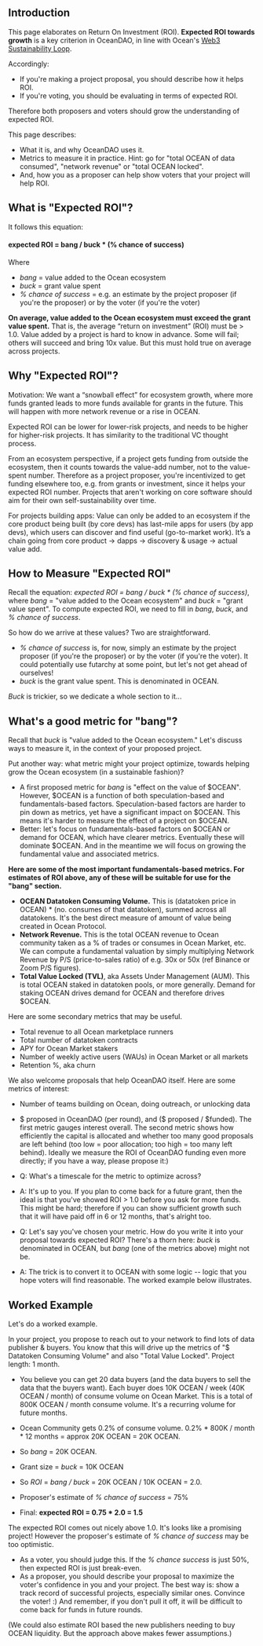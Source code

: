 ## Introduction

This page elaborates on Return On Investment (ROI). **Expected ROI towards growth** is a key criterion in OceanDAO, in line with Ocean's [Web3 Sustainability Loop](https://blog.oceanprotocol.com/the-web3-sustainability-loop-b2a4097a36e). 

Accordingly:
* If you're making a project proposal, you should describe how it helps ROI. 
* If you're voting, you should be evaluating in terms of expected ROI.

Therefore both proposers and voters should grow the understanding of expected ROI. 

This page describes:
* What it is, and why OceanDAO uses it.
* Metrics to measure it in practice. Hint: go for "total OCEAN of data consumed", "network revenue" or "total OCEAN locked".
* And, how you as a proposer can help show voters that your project will help ROI.

## What is "Expected ROI"?

It follows this equation:

#### expected ROI = bang / buck * (% chance of success)
Where 
* *bang* = value added to the Ocean ecosystem 
* *buck* = grant value spent
* *% chance of success* = e.g. an estimate by the project proposer (if you're the proposer) or by the voter (if you're the voter)

**On average, value added to the Ocean ecosystem must exceed the grant value spent.** That is, the average “return on investment” (ROI) must be > 1.0. Value added by a project is hard to know in advance. Some will fail; others will succeed and bring 10x value. But this must hold true on average across projects.

## Why "Expected ROI"?

Motivation: We want a “snowball effect” for ecosystem growth, where more funds granted leads to more funds available for grants in the future. This will happen with more network revenue or a rise in OCEAN.

Expected ROI can be lower for lower-risk projects, and needs to be higher for higher-risk projects. It has similarity to the traditional VC thought process.

From an ecosystem perspective, if a project gets funding from outside the ecosystem, then it counts towards the value-add number, not to the value-spent number. Therefore as a project proposer, you're incentivized to get funding elsewhere too, e.g. from grants or investment, since it helps your expected ROI number. Projects that aren't working on core software should aim for their own self-sustainability over time.

For projects building apps:  Value can only be added to an ecosystem if the core product being built (by core devs) has last-mile apps for users (by app devs), which users can discover and find useful (go-to-market work). It’s a chain going from core product → dapps → discovery & usage → actual value add.

## How to Measure "Expected ROI"

Recall the equation: *expected ROI = bang / buck * (% chance of success)*, where *bang* = "value added to the Ocean ecosystem" and *buck* = "grant value spent". To compute expected ROI, we need to fill in *bang*, *buck*, and *% chance of success*. 

So how do we arrive at these values? Two are straightforward.
 * *% chance of success* is, for now, simply an estimate by the project proposer (if you're the proposer) or by the voter (if you're the voter). It could potentially use futarchy at some point, but let's not get ahead of ourselves!
 * *buck* is the grant value spent. This is denominated in OCEAN.

*Buck* is trickier, so we dedicate a whole section to it...

## What's a good metric for "bang"?

Recall that *buck* is "value added to the Ocean ecosystem." Let's discuss ways to measure it, in the context of your proposed project. 

Put another way: what metric might your project optimize, towards helping grow the Ocean ecosystem (in a sustainable fashion)?

* A first proposed metric for *bang* is "effect on the value of $OCEAN". However, $OCEAN is a function of both speculation-based and fundamentals-based factors.  Speculation-based factors are harder to pin down as metrics, yet have a significant impact on $OCEAN. This means it's harder to measure the effect of a project on $OCEAN.
* Better: let's focus on fundamentals-based factors on $OCEAN or demand for OCEAN, which have clearer metrics. Eventually these will dominate $OCEAN. And in the meantime we will focus on growing the fundamental value and associated metrics.

**Here are some of the most important fundamentals-based metrics. For estimates of ROI above, any of these will be suitable for use for the "bang" section.** 
* **OCEAN Datatoken Consuming Volume.** This is (datatoken price in OCEAN) * (no. consumes of that datatoken), summed across all datatokens. It's the best direct measure of amount of value being created in Ocean Protocol. 
* **Network Revenue.** This is the total OCEAN revenue to Ocean community taken as a % of trades or consumes in Ocean Market, etc. We can compute a fundamental valuation by simply multiplying Network Revenue by P/S (price-to-sales ratio) of e.g. 30x or 50x (ref Binance or Zoom P/S figures).   
* **Total Value Locked (TVL)**, aka Assets Under Management (AUM). This is total OCEAN staked in datatoken pools, or more generally. Demand for staking OCEAN drives demand for OCEAN and therefore drives $OCEAN. 

Here are some secondary metrics that may be useful. 
* Total revenue to all Ocean marketplace runners
* Total number of datatoken contracts
* APY for Ocean Market stakers 
* Number of weekly active users (WAUs) in Ocean Market or all markets
* Retention %, aka churn

We also welcome proposals that help OceanDAO itself. Here are some metrics of interest:
* Number of teams building on Ocean, doing outreach, or unlocking data
* $ proposed in OceanDAO (per round), and ($ proposed / $funded). The first metric gauges interest overall. The second metric shows how efficiently the capital is allocated and whether too many good proposals are left behind (too low = poor allocation; too high = too many left behind). Ideally we measure the ROI of OceanDAO funding even more directly; if you have a way, please propose it:)

* Q: What's a timescale for the metric to optimize across?
* A: It's up to you. If you plan to come back for a future grant, then the ideal is that you've showed ROI > 1.0 before you ask for more funds. This might be hard; therefore if you can show sufficient growth such that it will have paid off in 6 or 12 months, that's alright too. 

* Q: Let's say you've chosen your metric. How do you write it into your proposal towards expected ROI? There's a thorn here: *buck* is denominated in OCEAN, but *bang* (one of the metrics above) might not be. 
* A: The trick is to convert it to OCEAN with some logic -- logic that you hope voters will find reasonable. The worked example below illustrates.

## Worked Example

Let's do a worked example.

In your project, you propose to reach out to your network to find lots of data publisher & buyers. You know that this will drive up the metrics of "$ Datatoken Consuming Volume" and also "Total Value Locked". Project length: 1 month.

 * You believe you can get 20 data buyers (and the data buyers to sell the data that the buyers want). Each buyer does 10K OCEAN / week (40K OCEAN / month) of consume volume on Ocean Market. This is a total of 800K OCEAN / month consume volume. It's a recurring volume for future months.

 * Ocean Community gets 0.2% of consume volume. 0.2% * 800K / month * 12 months = approx 20K OCEAN = 20K OCEAN.
 * So *bang* = 20K OCEAN. 
 * Grant size = *buck* = 10K OCEAN
 * So *ROI* = *bang / buck* = 20K OCEAN / 10K OCEAN = 2.0. 
 * Proposer's estimate of *% chance of success* = 75%
 * Final: **expected ROI = 0.75 * 2.0 = 1.5**

The expected ROI comes out nicely above 1.0. It's looks like a promising project! However the proposer's estimate of *% chance of success* may be too optimistic. 
* As a voter, you should judge this. If the *% chance success* is just 50%, then expected ROI is just break-even.
* As a proposer, you should describe your proposal to maximize the voter's confidence in you and your project. The best way is: show a track record of successful projects, especially similar ones. Convince the voter! :) And remember, if you don't pull it off, it will be difficult to come back for funds in future rounds.

(We could also estimate ROI based the new publishers needing to buy OCEAN liquidity. But the approach above makes fewer assumptions.)

